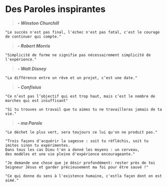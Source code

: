 # Des Paroles inspirantes

> <b> - <i>Winston Churchill</i></b>

    "Le succès n'est pas final, l'échec n'est pas fatal, c'est le courage de continuer qui compte."

> <b> - <i>Robert Morris</i></b>

    "Simplicité de forme ne signifie pas nécessairement simplicité de l'expérience."

> <b> - <i>Walt Disney</i></b>
    
    "La différence entre un rêve et un projet, c’est une date."

> <b> - <i>Confisius</i></b>
    
    "Ce n’est pas l’objectif qui est trop haut, mais c’est le nombre de marches qui est insuffisant"

    "Si tu trouves un travail que tu aimes tu ne travailleras jamais de ta vie."

> <b> - <i>ma Parole</i></b>

    "Le déchet le plus vert, sera toujours ce lui qu'on ne produit pas."
    
    "Trois façons d'acquérir la sagesse : soit tu réfléchis, soit tu imites sinon tu expérimentes. 
    Dans tous les cas Dieu t'en a donné les moyens : un cerveau, 
    des modèles et une vie pleine d'expérience encourageante."

    "Je demande une chose que je désir profondément: rester près de toi Seigneur Jésus et garder précieusement ma foi pour être sauvé !"

    "Ce qui donne du sens à l'existence humaine, c'estla façon dont on est aimé."